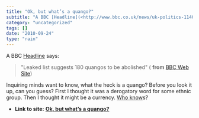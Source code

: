 ```yaml
---
title: "Ok, but what’s a quango?"
subtitle: "A BBC [Headline](<http://www.bbc.co.uk/news/uk-politics-11405096>) says:"
category: "uncategorized"
tags: []
date: "2010-09-24"
type: "rain"
---
```

A BBC [Headline](<http://www.bbc.co.uk/news/uk-politics-11405096>) says:

> "Leaked list suggests 180 quangos to be abolished" ( **from** [BBC Web
> Site](<http://www.bbc.co.uk/news/uk-politics-11405096>))

Inquiring minds want to know, what the heck is a quango? Before you look it
up, can you guess? First I thought it was a derogatory word for some ethnic
group. Then I thought it might be a currency. [Who
know](<http://en.wikipedia.org/wiki/Quango>)s?


* **Link to site:** **[Ok, but what’s a quango?](None)**
